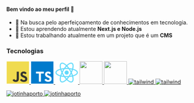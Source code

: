 
<h4>Bem vindo ao meu perfil 👋</h4>

- 🤔 Na busca pelo aperfeiçoamento de conhecimentos em tecnologia.
- 🌱 Estou aprendendo atualmente **Next.js e Node.js**
- 🔭 Estou trabalhando atualmente em um projeto que é um **CMS** 



<h3 align="left">Tecnologias</h3>
<p align="left"> <a href="https://developer.mozilla.org/en-US/docs/Web/JavaScript" target="_blank" rel="noreferrer"> <img src="https://raw.githubusercontent.com/devicons/devicon/master/icons/javascript/javascript-original.svg" alt="javascript" width="60" height="60"/> </a>  <a href="https://www.typescriptlang.org/" target="_blank" rel="noreferrer"> <img src="https://raw.githubusercontent.com/devicons/devicon/master/icons/typescript/typescript-original.svg" alt="typescript" width="60" height="60"/> </a>   <a href="https://reactjs.org/" target="_blank" rel="noreferrer"> <img src="https://raw.githubusercontent.com/devicons/devicon/master/icons/react/react-original.svg" alt="react" width="60" height="60"/> </a> <a href="https://reactjs.org/" target="_blank" rel="noreferrer"> <img src="https://cdn.jsdelivr.net/gh/devicons/devicon/icons/nextjs/nextjs-line.svg" width="60" height="60" /> </a>   <a href="https://tailwindcss.com/" target="_blank" rel="noreferrer">    <img src="https://cdn.jsdelivr.net/gh/devicons/devicon/icons/nodejs/nodejs-original-wordmark.svg" width="60" height="60" /> <a href="https://tailwindcss.com/" target="_blank" rel="noreferrer"> <img src="https://www.vectorlogo.zone/logos/tailwindcss/tailwindcss-icon.svg" alt="tailwind" width="60" height="60"/> <a href="https://tailwindcss.com/" target="_blank" rel="noreferrer"> <img src="https://assets.website-files.com/61ca3f775a79ec5f87fcf937/6202fcdee5ee8636a145a41b_1234-p-500.png"  alt="tailwind" width="60" height="60"/> 
        
<div >
<img height="150em" src="https://github-readme-stats.vercel.app/api/top-langs?username=jotinhaporto&show_icons=true&locale=en&layout=compact" alt="jotinhaporto" />
<img height="150em" src="https://github-readme-stats.vercel.app/api?username=jotinhaporto&show_icons=true&locale=en" alt="jotinhaporto" />
</div>


        
          
